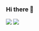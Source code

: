 ### Hi there 👋

![](https://github-readme-stats.vercel.app/api?username=w3guy&count_private=true&show_icons=true&theme=omni) ![](https://github-readme-stats.anuraghazra1.vercel.app/api/top-langs/?username=w3guy&theme=omni)
